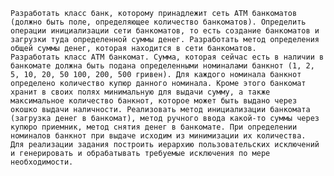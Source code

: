 	Разработать класс банк, которому принадлежит сеть АТМ банкоматов (должно быть поле, определяющее количество банкоматов). Определить операции инициализации сети банкоматов, то есть создание банкоматов и загрузки туда определенной суммы денег. Разработать метод определения общей суммы денег, которая находится в сети банкоматов. 
	Разработать класс АТМ банкомат. Сумма, которая сейчас есть в наличии в банкомате должна быть подана определенными номиналами банкнот (1, 2, 5, 10, 20, 50 100, 200, 500 гривен). Для каждого номинала банкнот определено количество купюр данного номинала. Кроме этого банкомат хранит в своих полях минимальную для выдачи сумму, а также максимальное количество банкнот, которое может быть выдано через окошко выдачи наличности. Реализовать метод инициализации банкомата (загрузка денег в банкомат), метод ручного ввода какой-то суммы через купюро приемник, метод снятия денег в банкомате. При определении номиналов банкнот при выдаче исходим из минимизации их количества. 	
	Для реализации задания построить иерархию пользовательских исключений и генерировать и обрабатывать требуемые исключения по мере необходимости. 
